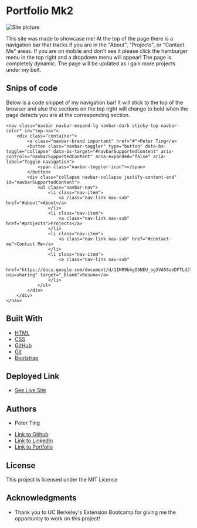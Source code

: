# Portfolio Mk2

![Site picture](./Assets/Images/portfolio-mk2-demo.gif)

This site was made to showcase me! At the top of the page there is a navigation bar that tracks if you are in the "About", "Projects", or "Contact Me" areas. If you are on mobile and don't see it please click the hamburger menu in the top right and a dropdown menu will appear! The page is completely dynamic. The page will be updated as i gain more projects under my belt.

## Snips of code

Below is a code snippet of my navigation bar! It will stick to the top of the browser and also the sections on the top right will change to bold when the page detects you are at the corresponding section.

```
<nav class="navbar navbar-expand-lg navbar-dark sticky-top navbar-color" id="top-nav">
    <div class="container">
        <a class="navbar-brand important" href="#">Peter Ting</a>
        <button class="navbar-toggler" type="button" data-bs-toggle="collapse" data-bs-target="#navbarSupportedContent" aria-controls="navbarSupportedContent" aria-expanded="false" aria-label="Toggle navigation">
            <span class="navbar-toggler-icon"></span>
        </button>
        <div class="collapse navbar-collapse justify-content-end" id="navbarSupportedContent">
            <ul class="navbar-nav">
                <li class="nav-item">
                    <a class="nav-link nav-sub" href="#about">About</a>
                </li>
                <li class="nav-item">
                    <a class="nav-link nav-sub" href="#projects">Projects</a>
                </li>
                <li class="nav-item">
                    <a class="nav-link nav-sub" href="#contact-me">Contact Me</a>
                </li>
                <li class="nav-item">
                    <a class="nav-link nav-sub"
                        href="https://docs.google.com/document/d/1IKR9bhgI5NEU_og3VA5SoeDFTLdJ7DRl5sZRYuGzN0g/edit?usp=sharing" target="_blank">Resume</a>
                </li>
            </ul>
        </div>
    </div>
</nav>
```

## Built With

* [HTML](https://developer.mozilla.org/en-US/docs/Web/HTML)
* [CSS](https://developer.mozilla.org/en-US/docs/Web/CSS)
* [GitHub](https://github.com/)
* [Git](https://git-scm.com/)
* [Bootstrap](https://getbootstrap.com/docs/5.0/getting-started/introduction/)

## Deployed Link

* [See Live Site](https://pting1995.github.io/Portfolio-mk2/)

## Authors

* Peter Ting

- [Link to Github](https://github.com/Pting1995)
- [Link to LinkedIn](https://www.linkedin.com/in/pting002/)
- [Link to Portfolio](https://pting1995.github.io/Portfolio-mk2/)

## License

This project is licensed under the MIT License 

## Acknowledgments

* Thank you to UC Berkeley's Extension Bootcamp for giving me the opportunity to work on this project!